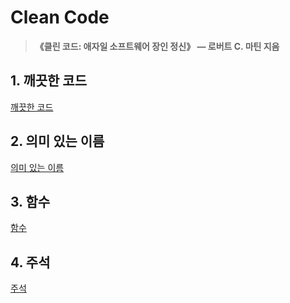# Clean Code

> **《클린 코드: 애자일 소프트웨어 장인 정신》 — 로버트 C. 마틴 지음**

## 1. 깨끗한 코드

[깨끗한 코드](./clean-code.md)

## 2. 의미 있는 이름

[의미 있는 이름](./meaningful-names.md)

## 3. 함수

[함수](./functions.md)

## 4. 주석

[주석](./comments.md)

